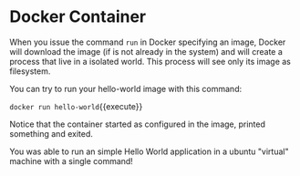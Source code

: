 # Docker Container

When you issue the command `run` in Docker specifying an image, Docker will download the image (if is not already in the system) and will create a process that live in a isolated world. This process will see only its image as filesystem.

You can try to run your hello-world image with this command:

`docker run hello-world`{{execute}}

Notice that the container started as configured in the image, printed something and exited.

You was able to run an simple Hello World application in a ubuntu "virtual" machine with a single command!
